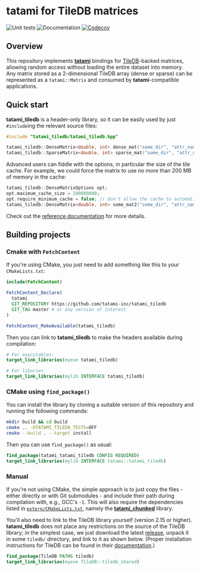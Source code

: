 # tatami for TileDB matrices

![Unit tests](https://github.com/tatami-inc/tatami_tiledb/actions/workflows/run-tests.yaml/badge.svg)
![Documentation](https://github.com/tatami-inc/tatami_tiledb/actions/workflows/doxygenate.yaml/badge.svg)
[![Codecov](https://codecov.io/gh/tatami-inc/tatami_tiledb/branch/master/graph/badge.svg?token=Z189ORCLLR)](https://codecov.io/gh/tatami-inc/tatami_tiledb)

## Overview

This repository implements [**tatami**](https://github.com/tatami-inc/tatami) bindings for [TileDB](https://github.com/tiledb-inc/tiledb)-backed matrices,
allowing random access without loading the entire dataset into memory.
Any matrix stored as a 2-dimensional TileDB array (dense or sparse) can be represented as a `tatami::Matrix` and consumed by **tatami**-compatible applications.

## Quick start

**tatami_tiledb** is a header-only library, so it can be easily used by just `#include`ing the relevant source files:

```cpp
#include "tatami_tiledb/tatami_tiledb.hpp"

tatami_tiledb::DenseMatrix<double, int> dense_mat("some_dir", "attr_name");
tatami_tiledb::SparseMatrix<double, int> sparse_mat("some_dir", "attr_name");
```

Advanced users can fiddle with the options, in particular the size of the tile cache.
For example, we could force the matrix to use no more than 200 MB of memory in the cache:

```cpp
tatami_tiledb::DenseMatrixOptions opt;
opt.maximum_cache_size = 200000000;
opt.require_minimum_cache = false; // don't allow the cache to automatically expand.
tatami_tiledb::DenseMatrix<double, int> some_mat2("some_dir", "attr_name", opt);
```

Check out the [reference documentation](https://tatami-inc.github.io/tatami_tiledb) for more details.

## Building projects

### Cmake with `FetchContent`

If you're using CMake, you just need to add something like this to your `CMakeLists.txt`:

```cmake
include(FetchContent)

FetchContent_Declare(
  tatami
  GIT_REPOSITORY https://github.com/tatami-inc/tatami_tiledb
  GIT_TAG master # or any version of interest
)

FetchContent_MakeAvailable(tatami_tiledb)
```

Then you can link to **tatami_tiledb** to make the headers available during compilation:

```cmake
# For executables:
target_link_libraries(myexe tatami_tiledb)

# For libaries
target_link_libraries(mylib INTERFACE tatami_tiledb)
```

### CMake using `find_package()`

You can install the library by cloning a suitable version of this repository and running the following commands:

```sh
mkdir build && cd build
cmake .. -DTATAMI_TILEDB_TESTS=OFF
cmake --build . --target install
```

Then you can use `find_package()` as usual:

```cmake
find_package(tatami_tatami_tiledb CONFIG REQUIRED)
target_link_libraries(mylib INTERFACE tatami::tatami_tiledb)
```

### Manual

If you're not using CMake, the simple approach is to just copy the files - either directly or with Git submodules - and include their path during compilation with, e.g., GCC's `-I`.
This will also require the dependencies listed in [`extern/CMakeLists.txt`](extern/CMakeLists.txt), namely the [**tatami_chunked**](https://github.com/tatami-inc/tatami_chunked) library.

You'll also need to link to the TileDB library yourself (version 2.15 or higher).
**tatami_tiledb** does not place any restrictions on the source of the TileDB library;
in the simplest case, we just download the latest [release](https://github.com/TileDB-Inc/TileDB/releases), unpack it in some `tiledb/` directory, and link to it as shown below.
(Proper installation instructions for TileDB can be found in their [documentation](https://docs.tiledb.com/main/how-to/installation/pre-built-packages).)
    
```cmake
find_package(TileDB PATHS tiledb)
target_link_libraries(myexe TileDB::tiledb_shared)
```
